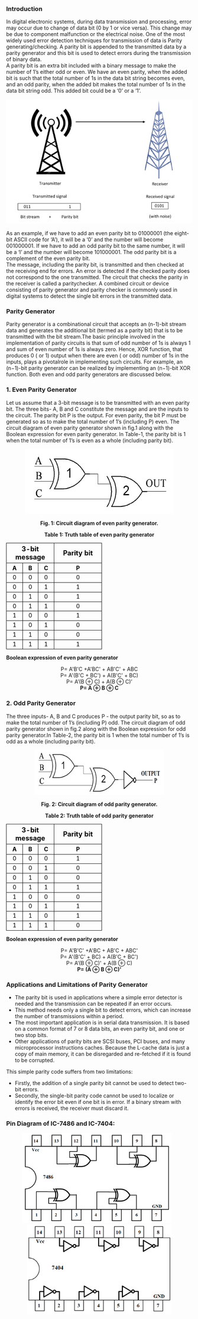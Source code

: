 ### Introduction
<div style=text-align:justify">

In digital electronic systems, during data transmission and processing, error may occur due to change of data bit (0 by 1 or vice versa). This change may be due to component malfunction or the electrical noise. One of the most widely used error detection techniques for transmission of data is Parity generating/checking. A parity bit is appended to the transmitted data by a parity generator and this bit is used to detect errors during the transmission of binary data.  
A parity bit is an extra bit included with a binary message to make the number of 1’s either odd or even. We have an even parity, when the added bit is such that the total number of 1s in the data bit string becomes even, and an odd parity, when the added bit makes the total number of 1s in the data bit string odd. This added bit could be a ‘0’ or a ‘1’.  
<center>

![](images/image1.1.png) </center>

As an example, if we have to add an even parity bit to 01000001 (the eight-bit ASCII code for ‘A’), it will be a ‘0’ and the number will become 001000001. If we have to add an odd parity bit to the same number, it will be a ‘l’ and the number will become 101000001. The odd parity bit is a complement of the even parity bit.  
The message, including the parity bit, is transmitted and then checked at the receiving end for errors. An error is detected if the checked parity does not correspond to the one transmitted. The circuit that checks the parity in the receiver is called a paritychecker. A combined circuit or device consisting of parity generator and parity checker is commonly used in digital systems to detect the single bit errors in the transmitted data.  

### **Parity Generator**

Parity generator is a combinational circuit that accepts an (n-1)-bit stream data and generates the additional bit (termed as a parity bit) that is to be transmitted with the bit stream.The basic principle involved in the implementation of parity circuits is that sum of odd number of 1s is always 1 and sum of even number of 1s is always zero. Hence, XOR function, that produces 0 ( or 1) output when there are even ( or odd) number of 1s in the inputs, plays a pivotalrole in implementing such circuits. For example, an (n−1)-bit parity generator can be realized by implementing an (n−1)-bit XOR function. Both even and odd parity generators are discussed below.

### **1\. Even Parity Generator**

Let us assume that a 3-bit message is to be transmitted with an even parity bit. The three bits- A, B and C constitute the message and are the inputs to the circuit. The parity bit P is the output. For even parity, the bit P must be generated so as to make the total number of 1’s (including P) even. The circuit diagram of even parity generator shown in fig.1 along with the Boolean expression for even parity generator. In Table-1, the parity bit is 1 when the total number of 1’s is even as a whole (including parity bit).

<center>

  ![](images/image6.png)

  **Fig. 1: Circuit diagram of even parity generator.**</center>

<center>

  **Table 1: Truth table of even parity generator**

  <table style="text-align:center;margin-right:8%;color:black;">
       <tr style="border:1px solid black;font-size:130%;border-collapse:collapse;">
      <th colspan="3"; style="border:1px solid black;border-collapse:collapse;width:110px;text-align:center;">3-bit message</th>
      <th style="border:1px solid black;border-collapse:collapse;width:110px;text-align:center;" >Parity bit</th>
      </tr>
      <tr>
      <th style="border:1px solid black;font-size:110%;border-collapse:collapse;">A</th>
      <th style="border:1px solid black;font-size:110%;border-collapse:collapse;">B</th>
      <th style="border:1px solid black;font-size:110%;border-collapse:collapse;">C</th>
      <th style="border:1px solid black;font-size:110%;border-collapse:collapse;text-align:center">P</th>
      </tr>
      <tr>
      <td style="border:1px solid black;font-size:110%;border-collapse:collapse;">0</td>
      <td style="border:1px solid black;font-size:110%;border-collapse:collapse;">0</td>
      <td style="border:1px solid black;font-size:110%;border-collapse:collapse;">0</td>
      <td style="border:1px solid black;font-size:110%;border-collapse:collapse;">0</td>
      </tr> 
      <tr>
      <td style="border:1px solid black;font-size:110%;border-collapse:collapse;">0</td>
      <td style="border:1px solid black;font-size:110%;border-collapse:collapse;">0</td>
      <td style="border:1px solid black;font-size:110%;border-collapse:collapse;">1</td>
      <td style="border:1px solid black;font-size:110%;border-collapse:collapse;">1</td>
      </tr>
      <tr>
      <td style="border:1px solid black;font-size:110%;border-collapse:collapse;">0</td>
      <td style="border:1px solid black;font-size:110%;border-collapse:collapse;">1</td>
      <td style="border:1px solid black;font-size:110%;border-collapse:collapse;">0</td>
      <td style="border:1px solid black;font-size:110%;border-collapse:collapse;">1</td>
      </tr> 
      <tr>
      <td style="border:1px solid black;font-size:110%;border-collapse:collapse;">0</td>
      <td style="border:1px solid black;font-size:110%;border-collapse:collapse;">1</td>
      <td style="border:1px solid black;font-size:110%;border-collapse:collapse;">1</td>
      <td style="border:1px solid black;font-size:110%;border-collapse:collapse;">0</td>
      </tr> 
      <tr>
      <td style="border:1px solid black;font-size:110%;border-collapse:collapse;">1</td>
      <td style="border:1px solid black;font-size:110%;border-collapse:collapse;">0</td>
      <td style="border:1px solid black;font-size:110%;border-collapse:collapse;">0</td>
      <td style="border:1px solid black;font-size:110%;border-collapse:collapse;">1</td>
      </tr>
      <tr>
      <td style="border:1px solid black;font-size:110%;border-collapse:collapse;">1</td>
      <td style="border:1px solid black;font-size:110%;border-collapse:collapse;">0</td>
      <td style="border:1px solid black;font-size:110%;border-collapse:collapse;">1</td>
      <td style="border:1px solid black;font-size:110%;border-collapse:collapse;">0</td>
      </tr>
      <tr>
      <td style="border:1px solid black;font-size:110%;border-collapse:collapse;">1</td>
      <td style="border:1px solid black;font-size:110%;border-collapse:collapse;">1</td>
      <td style="border:1px solid black;font-size:110%;border-collapse:collapse;">0</td>
      <td style="border:1px solid black;font-size:110%;border-collapse:collapse;">0</td>
      </tr>
      <tr>
      <td style="border:1px solid black;font-size:110%;border-collapse:collapse;">1</td>
      <td style="border:1px solid black;font-size:110%;border-collapse:collapse;">1</td>
      <td style="border:1px solid black;font-size:110%;border-collapse:collapse;">1</td>
      <td style="border:1px solid black;font-size:110%;border-collapse:collapse;">1</td>
      </tr>
  </table>

</center>

  

**Boolean expression of even parity generator**
<center>

P= A'B'C +A'BC' + AB'C' + ABC  
P= A'(B'C + BC') + A(B'C' + BC)  
P= A’(B ⊕ C) + A(B ⊕ C)’  
**P= A ⊕ B ⊕ C**  </center>

### **2\. Odd Parity Generator**

The three inputs- A, B and C produces P - the output parity bit, so as to make the total number of 1’s (including P) odd. The circuit diagram of odd parity generator shown in fig.2 along with the Boolean expression for odd parity generator.In Table-2, the parity bit is 1 when the total number of 1’s is odd as a whole (including parity bit).

<center>

![](images/image3ins.png)

**Fig. 2: Circuit diagram of odd parity generator.**

**Table 2: Truth table of odd parity generator**

<table style="text-align:center;margin-right:8%;color:black;">
      <tr style="border:1px solid black;font-size:130%;border-collapse:collapse;">
      <th colspan="3"; style="border:1px solid black;border-collapse:collapse;width:110px;text-align:center;">3-bit message</th>
      <th style="border:1px solid black;border-collapse:collapse;width:110px;text-align:center;" >Parity bit</th>
      </tr>
      <tr>
      <th style="border:1px solid black;font-size:110%;border-collapse:collapse;">A</th>
      <th style="border:1px solid black;font-size:110%;;border-collapse:collapse;">B</th>
      <th style="border:1px solid black;font-size:110%;;border-collapse:collapse;">C</th>
      <th style="border:1px solid black;font-size:110%;;border-collapse:collapse;text-align:center">P</th>
      </tr> 
      <tr>
      <td style="border:1px solid black;font-size:110%;;border-collapse:collapse;">0</td>
      <td style="border:1px solid black;font-size:110%;;border-collapse:collapse;">0</td>
      <td style="border:1px solid black;font-size:110%;;border-collapse:collapse;">0</td>
      <td style="border:1px solid black;font-size:110%;;border-collapse:collapse;">1</td>
      </tr>
      <tr>
      <td style="border:1px solid black;font-size:110%;;border-collapse:collapse;">0</td>
      <td style="border:1px solid black;font-size:110%;;border-collapse:collapse;">0</td>
      <td style="border:1px solid black;font-size:110%;;border-collapse:collapse;">1</td>
      <td style="border:1px solid black;font-size:110%;;border-collapse:collapse;">0</td>
      </tr>
      <tr>
      <td style="border:1px solid black;font-size:110%;;border-collapse:collapse;">0</td>
      <td style="border:1px solid black;font-size:110%;;border-collapse:collapse;">1</td>
      <td style="border:1px solid black;font-size:110%;;border-collapse:collapse;">0</td>
      <td style="border:1px solid black;font-size:110%;;border-collapse:collapse;">0</td>
      </tr>
      <tr>
      <td style="border:1px solid black;font-size:110%;;border-collapse:collapse;">0</td>
      <td style="border:1px solid black;font-size:110%;;border-collapse:collapse;">1</td>
      <td style="border:1px solid black;font-size:110%;;border-collapse:collapse;">1</td>
      <td style="border:1px solid black;font-size:110%;;border-collapse:collapse;">1</td>
      </tr>   
      <tr>
      <td style="border:1px solid black;font-size:110%;;border-collapse:collapse;">1</td>
      <td style="border:1px solid black;font-size:110%;;border-collapse:collapse;">0</td>
      <td style="border:1px solid black;font-size:110%;;border-collapse:collapse;">0</td>
      <td style="border:1px solid black;font-size:110%;;border-collapse:collapse;">0</td>
      </tr>   
      <tr>
      <td style="border:1px solid black;font-size:110%;;border-collapse:collapse;">1</td>
      <td style="border:1px solid black;font-size:110%;;border-collapse:collapse;">0</td>
      <td style="border:1px solid black;font-size:110%;;border-collapse:collapse;">1</td>
      <td style="border:1px solid black;font-size:110%;;border-collapse:collapse;">1</td>
      </tr>     
      <tr>
      <td style="border:1px solid black;font-size:110%;;border-collapse:collapse;">1</td>
      <td style="border:1px solid black;font-size:110%;;border-collapse:collapse;">1</td>
      <td style="border:1px solid black;font-size:110%;;border-collapse:collapse;">0</td>
      <td style="border:1px solid black;font-size:110%;;border-collapse:collapse;">1</td>
      </tr>     
      <tr>
      <td style="border:1px solid black;font-size:110%;;border-collapse:collapse;">1</td>
      <td style="border:1px solid black;font-size:110%;;border-collapse:collapse;">1</td>
      <td style="border:1px solid black;font-size:110%;;border-collapse:collapse;">1</td>
      <td style="border:1px solid black;font-size:110%;;border-collapse:collapse;">0</td>
      </tr>      
      </table>
      </center>
  

**Boolean expression of even parity generator**
<center>

P= A'B'C' +A'BC + AB'C + ABC'  
P= A'(B'C' + BC) + A(B'C + BC')  
P= A’(B ⊕ C)' + A(B ⊕ C)  
**P= (A ⊕ B ⊕ C)'**  </center>

### **Applications and Limitations of Parity Generator**

*   The parity bit is used in applications where a simple error detector is needed and the transmission can be repeated if an error occurs.
*   This method needs only a single bit to detect errors, which can increase the number of transmissions within a period.
*   The most important application is in serial data transmission. It is based on a common format of 7 or 8 data bits, an even parity bit, and one or two stop bits.
*   Other applications of parity bits are SCSI buses, PCI buses, and many microprocessor instructions caches. Because the L-cache data is just a copy of main memory, it can be disregarded and re-fetched if it is found to be corrupted.

This simple parity code suffers from two limitations:  

*   Firstly, the addition of a single parity bit cannot be used to detect two-bit errors.
*   Secondly, the single-bit parity code cannot be used to localize or identify the error bit even if one bit is in error. If a binary stream with errors is received, the receiver must discard it.

### **Pin Diagram of IC-7486 and IC-7404:**
<center>

![](images/image4.png)&emsp; ![](images/image5.png) </center>

</div>